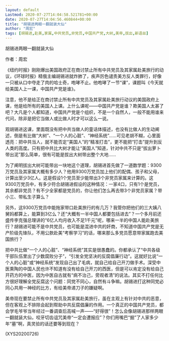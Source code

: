```yaml
---
layout: default
Lastmod: 2020-07-27T14:04:58.521781+00:00
date: 2020-07-27T14:04:56.460844+00:00
title: "胡锡进两眼一翻就装大仙"
author: "周宏"
tags: [胡锡进,赴美,家属,中共党员,非党员,中国共产党,大树,美帝,拔出,新语丝]
---
```


胡锡进两眼一翻就装大仙

作者：周宏

《纽约时报》刚刚爆出美国政府正在商讨禁止所有中共党员及其家属赴美旅行的动议，《环球时报》精俄主编胡锡进就炸肺了，疾声厉色谴责美方反人类罪行，好像一只被从口中夺走了肉的哈士奇，咆哮不止。他咆哮了一节“课”，课题叫《今天就给美国人上一课，中国共产党是谁》。

注意，他不是给正在商讨禁止所有中共党员及其家属赴美旅行动议的美国政府上课，他是给所有的美国人上课。上什么课呢——中国共产党是谁？欺美国人太甚了吧？大凡是个人都知道，中国共产党是个组织，不是一个自然人，一般不能用谁来代问，除非是把它当做人或比做人时才可以这么一说。

观胡锡进这课，里面既没有把中共当做人的童话体描述，也没有比做人的生动阐述，倒是有比做“大树”、“一个人的心脏”、“神经系统”……可见老胡不糊，心里面透亮：把中共当人，就不能否定“美国人”的“精准打击”，更不能把“打击”提升到反人类的高度。只有把中共比大树才能让“美国人”知道，针对中共不只是“拔出萝卜带出泥”那么简单，很有可能是拔出大树带出整个大地……

为了阐明拔出大树可能带出一块地这个道理，胡锡进首先做了一道数学题：9300万党员及其家属大概有多少人？他用9300万党员加上他们的配偶、孩子和父母，计算出至少3亿人。这是假设1个党员至少能带出3个非党员家属来计算的。这9300万党员中，有多少符合胡锡进假设的这种情况：一家4口，只有1个是党员，其余都非党员？有不少全家都是党员的，你让他们怎么再去带3个非党员家属？带小三、带私生子算么？

另外，这9300万党员中能拖家带口赴美旅行的有几万？我管你把他们的三大姨八舅妈都算上，能算到3亿么？还“大概有一半中国人都要包括进去”？一个多月前还盛传李克强总理讲的“6亿人均月收入不足1千元”呢，哪来一半的中国人能赴美旅行？胡锡进可能不是中共党员，也可能是混进中共的奸商，不知道中国共产党是无产阶级先锋队，不用公款赴美“考察学习”的话，哪来那么多党员愿意带家属跑去美国旅行？

把中共比做“一个人的心脏”、“神经系统”其实是很愚蠢的。你都承认了“中共各级干部队伍里出了少数腐败分子”，“引发全党坚决的反腐倡廉行动”。这就好比说“一个人的心脏”或“神经系统”发现自己出了毛病，就自己给自己开刀做手术。深受中医熏陶的中国人民也许不知道有没有给自己开刀的西医，但是可以肯定没有给自己开药方的中医，因为中医自古就有“病不治己，旁观者清”的说法。其实不打任何比方很好理解全党反腐这个问题：同党不同心，自然有斗争嘛。胡锡进打这种同党必同心共用一神经的比方，有给美帝递刀子的嫌疑啊。

美帝现在要禁止所有中共党员及其家属赴美旅行，虽在主观上有针对中共的恶意，但在客观上不排除会起到帮助中共反腐倡廉的作用。一个真正的中国共产党员，都会学毛爷爷当年经过一番调查后高喊一声——“好得很”！怎么会像胡锡进那样两眼一翻就装大仙，咬牙切齿诅咒美帝“一定会遭报应”？你们用嘴巴“掘”了人家多少年“墓”啊，真灵验的话还要等到现在？

(XYS20200726)

